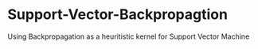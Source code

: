 # Support-Vector-Backpropagtion
Using Backpropagation as a heuritistic kernel for Support Vector Machine

